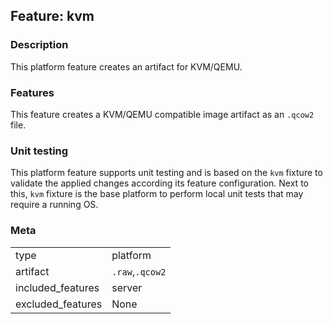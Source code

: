 ## Feature: kvm
### Description
<website-feature>
This platform feature creates an artifact for KVM/QEMU.
</website-feature>

### Features
This feature creates a KVM/QEMU compatible image artifact as an `.qcow2` file.

### Unit testing
This platform feature supports unit testing and is based on the `kvm` fixture to validate the applied changes according its feature configuration.
Next to this, `kvm` fixture is the base platform to perform local unit tests that may require a running OS.

### Meta
|||
|---|---|
|type|platform|
|artifact|`.raw`,`.qcow2`|
|included_features|server|
|excluded_features|None|
